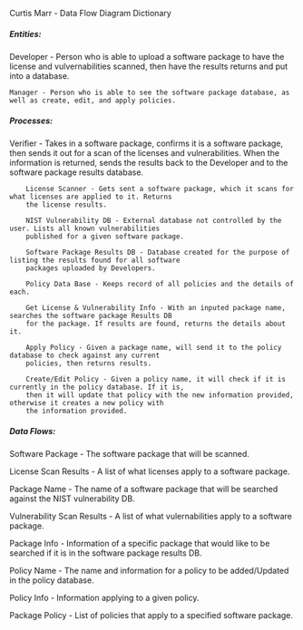Curtis Marr - Data Flow Diagram Dictionary

<h5>Entities:</h5>
    Developer - Person who is able to upload a software package to have the license and vulvernabilities scanned, then
    have the results returns and put into a database.
    
    Manager - Person who is able to see the software package database, as well as create, edit, and apply policies.


<h5>Processes:</h5>
        Verifier - Takes in a software package, confirms it is a software package, then sends it out for a scan of the
        licenses and vulnerabilities. When the information is returned, sends the results back to the Developer and to
        the software package results database.
        
        License Scanner - Gets sent a software package, which it scans for what licenses are applied to it. Returns 
        the license results.
        
        NIST Vulnerability DB - External database not controlled by the user. Lists all known vulnerabilities
        published for a given software package.
        
        Software Package Results DB - Database created for the purpose of listing the results found for all software 
        packages uploaded by Developers.
        
        Policy Data Base - Keeps record of all policies and the details of each.
        
        Get License & Vulnerability Info - With an inputed package name, searches the software package Results DB 
        for the package. If results are found, returns the details about it.
        
        Apply Policy - Given a package name, will send it to the policy database to check against any current
        policies, then returns results.
        
        Create/Edit Policy - Given a policy name, it will check if it is currently in the policy database. If it is,
        then it will update that policy with the new information provided, otherwise it creates a new policy with
        the information provided.
    

<h5>Data Flows:</h5>
Software Package - The software package that will be scanned.

License Scan Results - A list of what licenses apply to a software package.

Package Name - The name of a software package that will be searched against the NIST vulnerability DB.

Vulnerability Scan Results - A list of what vulernabilities apply to a software package.

Package Info - Information of a specific package that would like to be searched if it is in the software package results DB.

Policy Name - The name and information for a policy to be added/Updated in the policy database.

Policy Info - Information applying to a given policy.

Package Policy - List of policies that apply to a specified software package.
  
